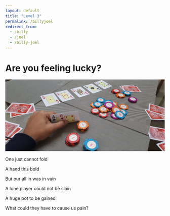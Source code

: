 ```yaml
---
layout: default
title: "Level 3"
permalink: /billyjoel
redirect_from:
  - /billy
  - /joel
  - /billy-joel
---
```


# Are you feeling lucky?

<img src="assets/images/poker.jpg">

<p>One just cannot fold</p>
<p>A hand this bold</p>
<p>But our all in was in vain </p>
<p>A lone player could not be slain</p>
<p>A huge pot to be gained</p> 
<p>What could they have to cause us pain?</p>
